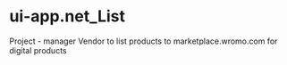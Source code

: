 # ui-app.net_List
Project - manager Vendor to list products to marketplace.wromo.com for digital products
